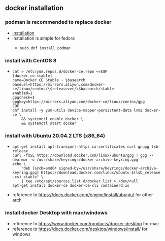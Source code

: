 ## docker installation

### podman is recommended to replace docker
* [installation](https://podman.io/docs/installation)
* installation is simple for fedora
    + ```shell
      sudo dnf install podman
      ```

### install with CentOS 8

* ```shell
  cat > /etc/yum.repos.d/docker-ce.repo <<EOF
  [docker-ce-stable]
  name=Docker CE Stable - $basearch
  baseurl=https://mirrors.aliyun.com/docker-ce/linux/centos/\$releasever/\$basearch/stable
  enabled=1
  gpgcheck=1
  gpgkey=https://mirrors.aliyun.com/docker-ce/linux/centos/gpg
  EOF
  dnf install -y yum-utils device-mapper-persistent-data lvm2 docker-ce \
      && systemctl enable docker \
      && systemctl start docker
  ```

### install with Ubuntu 20.04.2 LTS (x86_64)

* ```shell
  apt-get install apt-transport-https ca-certificates curl gnupg lsb-release
  curl -fsSL https://download.docker.com/linux/ubuntu/gpg | gpg --dearmor -o /usr/share/keyrings/docker-archive-keyring.gpg
  echo \
      "deb [arch=amd64 signed-by=/usr/share/keyrings/docker-archive-keyring.gpg] https://download.docker.com/linux/ubuntu $(lsb_release -cs) stable" \
      | tee /etc/apt/sources.list.d/docker.list > /dev/null
  apt-get install docker-ce docker-ce-cli containerd.io
  ```
* reference to https://docs.docker.com/engine/install/ubuntu/ for other arch

### install docker Desktop with mac/windows

* reference to https://www.docker.com/products/docker-desktop for mac
* reference to https://docs.docker.com/desktop/windows/install/ for windows
